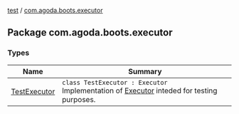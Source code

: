 [test](../index.md) / [com.agoda.boots.executor](./index.md)

## Package com.agoda.boots.executor

### Types

| Name | Summary |
|---|---|
| [TestExecutor](-test-executor/index.md) | `class TestExecutor : Executor`<br>Implementation of [Executor](#) inteded for testing purposes. |
